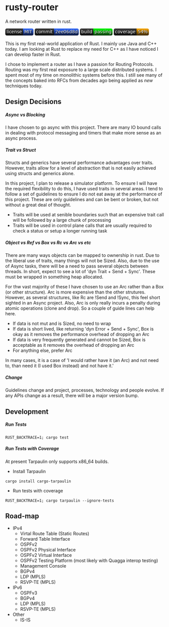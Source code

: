 # rusty-router
A network router written in rust.

[![license](https://github.com/gazzasaur/status/blob/main/rusty-router/license.png?raw=true "License")](/LICENSE?raw=true)
![commit](https://github.com/gazzasaur/status/blob/main/rusty-router/commit.png?raw=true "Commit")
![build](https://github.com/gazzasaur/status/blob/main/rusty-router/build.png?raw=true "Build")
![coverage](https://github.com/gazzasaur/status/blob/main/rusty-router/coverage.png?raw=true "Coverage")

This is my first real-world application of Rust.  I mainly use Java and C++ today.  I am looking at Rust to replace my need for C++ as I have noticed I can develop faster in Rust.

I chose to implement a router as I have a passion for Routing Protocols.  Routing was my first real exposure to a large scale distributed systems.  I spent most of my time on monolithic systems before this.  I still see many of the concepts baked into RFCs from decades ago being applied as *new* techniques today.

## Design Decisions

##### Async vs Blocking
I have chosen to go async with this project.  There are many IO bound calls in dealing with protocol messaging and timers that
make more sense as an async process.

##### Trait vs Struct
Structs and generics have several performance advantages over traits.  However, traits allow for a level of abstraction that is not
easily achieved using structs and generics alone.

In this project, I plan to release a simulator platform.  To ensure I will have the required flexibility to do this, I have used
traits in several areas.  I tend to follow a set of guidelines to ensure I do not eat away at the performance of this project.
These are only guidelines and can be bent or broken, but not without a great deal of thought.

* Traits will be used at senible boundaries such that an expensive trait call will be followed by a large chunk of processing
* Traits will be used in control plane calls that are usually required to check a status or setup a longer running task

##### Object vs Ref vs Box vs Rc vs Arc vs etc
There are many ways objects can be mapped to ownership in rust.  Due to the liberal use of traits, many things will not be Sized.
Also, due to the use of Async tasks, there will be a need to pass several objects between threads.  In short, expect to see a lot
of 'dyn Trait + Send + Sync'.  These must be wrapped in something heap allocated.

For thw vast majority of these I have chosen to use an Arc rather than a Box (or other structure).  Arc is more expensive than the
other strutures.  However, as several structures, like Rc are !Send and !Sync, this feel short sighted in an Async project.
Also, Arc is only really incurs a penalty during atomic operations (clone and drop).  So a couple of guide lines can help here.

* If data is not mut and is Sized, no need to wrap
* If data is short lived, like returning 'dyn Error + Send + Sync', Box is okay as it removes the performance overhead of dropping an Arc
* If data is very frequently generated and cannot be Sized, Box is acceptable as it removes the overhead of dropping an Arc
* For anything else, prefer Arc

In many cases, it is a case of 'I would rather have it (an Arc) and not need to, than need it (I used Box instead) and not have it.'

##### Change
Guidelines change and project, processes, technology and people evolve.  If any APIs change as a result, there will be a major version bump.

## Development

##### Run Tests
```
RUST_BACKTRACE=1; cargo test
```

##### Run Tests with Coverage
At present Tarpaulin only supports x86_64 builds.

* Install Tarpaulin
```
cargo install cargo-tarpaulin
```
* Run tests with coverage
```
RUST_BACKTRACE=1; cargo tarpaulin --ignore-tests
```

## Road-map
* IPv4
  * Virtal Route Table (Static Routes)
  * Forward Table Interface
  * OSPFv2
  * OSPFv2 Physical Interface
  * OSPFv2 Virtual Interface
  * OSPFv2 Testing Platform (most likely with Quagga interop testing)
  * Management Console
  * BGPv4
  * LDP (MPLS)
  * RSVP-TE (MPLS)
* IPv6
  * OSPFv3
  * BGPv4
  * LDP (MPLS)
  * RSVP-TE (MPLS)
* Other
  * IS-IS
